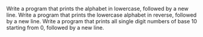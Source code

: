 Write a program that prints the alphabet in lowercase, followed by a new line.
Write a program that prints the lowercase alphabet in reverse, followed by a new line.
Write a program that prints all single digit numbers of base 10 starting from 0, followed by a new line.
